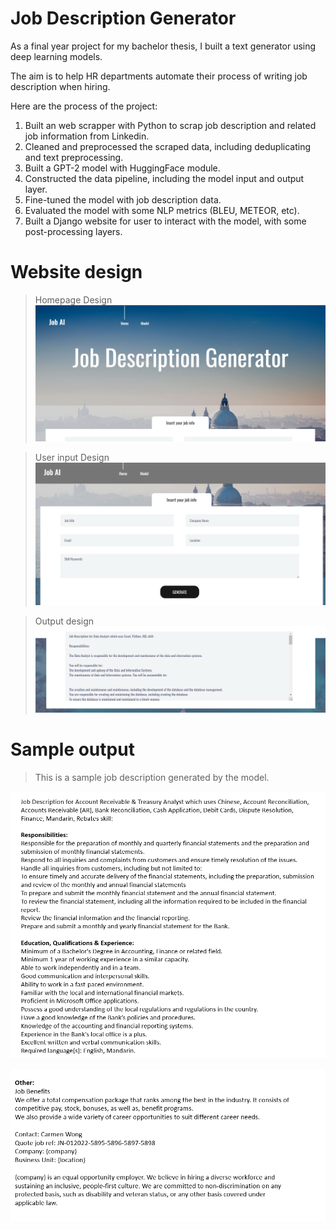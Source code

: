 # Job Description Generator

As a final year project for my bachelor thesis, I built a text generator using deep learning models.

The aim is to help HR departments automate their process of writing job description when hiring.

Here are the process of the project:
1) Built an web scrapper with Python to scrap job description and related job information from Linkedin.
2) Cleaned and preprocessed the scraped data, including deduplicating and text preprocessing.
3) Built a GPT-2 model with HuggingFace module.
4) Constructed the data pipeline, including the model input and output layer.
5) Fine-tuned the model with job description data.
6) Evaluated the model with some NLP metrics (BLEU, METEOR, etc).
7) Built a Django website for user to interact with the model, with some post-processing layers.

# Website design
> Homepage Design
![alt text](https://github.com/Kh-Chin/transformer-data/blob/main/README_media/website_design_1.png)

> User input Design
![alt text](https://github.com/Kh-Chin/transformer-data/blob/main/README_media/website_design_2.png)

> Output design
![alt text](https://github.com/Kh-Chin/transformer-data/blob/main/README_media/website_design_3.png)

# Sample output
> This is a sample job description generated by the model.

![alt text](https://github.com/Kh-Chin/transformer-data/blob/main/README_media/sample_job_description.png)

![alt text](https://github.com/Kh-Chin/transformer-data/blob/main/README_media/sample_job_description_2.png)